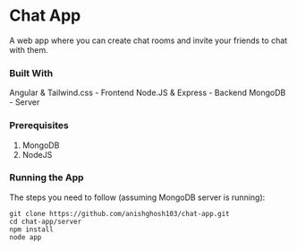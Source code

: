 # Chat App

A web app where you can create chat rooms and invite your friends to chat with them.

### Built With
Angular & Tailwind.css - Frontend
Node.JS & Express - Backend
MongoDB - Server

### Prerequisites
1. MongoDB
2. NodeJS


### Running the App

The steps you need to follow (assuming MongoDB server is running):

```shell
git clone https://github.com/anishghosh103/chat-app.git
cd chat-app/server
npm install
node app
```
